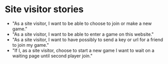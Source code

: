 # Site visitor stories

* "As a site visitor, I want to be able to choose to join or make a new game."
* "As a site visitor, I want to be able to enter a game on this website."
* "As a site visitor, I want to have possibly to send a key or url for a friend to join my game."
* "If I, as a site visitor, choose to start a new game I want to wait on a waiting page until second player join."